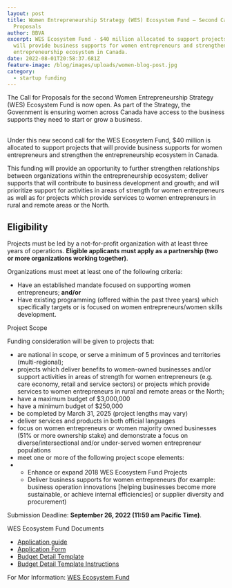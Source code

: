 ```yaml
---
layout: post
title: Women Entrepreneurship Strategy (WES) Ecosystem Fund – Second Call for
  Proposals
author: BBVA
excerpt: WES Ecosystem Fund - $40 million allocated to support projects that
  will provide business supports for women entrepreneurs and strengthen the
  entrepreneurship ecosystem in Canada.
date: 2022-08-01T20:58:37.681Z
feature-image: /blog/images/uploads/women-blog-post.jpg
category:
  - startup funding
---
```

The Call for Proposals for the second Women Entrepreneurship Strategy (WES) Ecosystem Fund is now open. As part of the Strategy, the Government is ensuring women across Canada have access to the business supports they need to start or grow a business.

\
Under this new second call for the WES Ecosystem Fund, $40 million is allocated to support projects that will provide business supports for women entrepreneurs and strengthen the entrepreneurship ecosystem in Canada.

This funding will provide an opportunity to further strengthen relationships between organizations within the entrepreneurship ecosystem; deliver supports that will contribute to business development and growth; and will prioritize support for activities in areas of strength for women entrepreneurs as well as for projects which provide services to women entrepreneurs in rural and remote areas or the North.

## Eligibility

Projects must be led by a not-for-profit organization with at least three years of operations. **Eligible applicants must apply as a partnership (two or more organizations working together)**.

Organizations must meet at least one of the following criteria:

* Have an established mandate focused on supporting women entrepreneurs; **and/or**
* Have existing programming (offered within the past three years) which specifically targets or is focused on women entrepreneurs/women skills development.

Project Scope

Funding consideration will be given to projects that:

* are national in scope, or serve a minimum of 5 provinces and territories (multi-regional);
* projects which deliver benefits to women-owned businesses and/or support activities in areas of strength for women entrepreneurs (e.g. care economy, retail and service sectors) or projects which provide services to women entrepreneurs in rural and remote areas or the North;
* have a maximum budget of $3,000,000
* have a minimum budget of $250,000
* be completed by March 31, 2025 (project lengths may vary)
* deliver services and products in both official languages
* focus on women entrepreneurs or women majority owned businesses (51% or more ownership stake) and demonstrate a focus on diverse/intersectional and/or under-served women entrepreneur populations
* meet one or more of the following project scope elements:
* * Enhance or expand 2018 WES Ecosystem Fund Projects
  * Deliver business supports for women entrepreneurs (for example: business operation innovations \[helping businesses become more sustainable, or achieve internal efficiencies] or supplier diversity and procurement)

Submission Deadline: **September 26, 2022 (11:59 am Pacific Time)**. 

WES Ecosystem Fund Documents

* [Application guide](https://ised-isde.canada.ca/site/wes-ecosystem-fund/en/women-entrepreneurship-strategys-ecosystem-fund-application-guide)
* [Application Form](https://ised-isde.canada.ca/site/wes-ecosystem-fund/sites/default/files/documents/2022-07/wes-application-form-eng.pdf) 
* [Budget Detail Template](https://ised-isde.canada.ca/site/wes-ecosystem-fund/sites/default/files/documents/2022-07/budgetdetailtemplate.pdf) 
* [Budget Detail Template Instructions](https://ised-isde.canada.ca/site/wes-ecosystem-fund/en/instructions-budget-detail-template)

For Mor Information:  [WES Ecosystem Fund ](https://ised-isde.canada.ca/site/wes-ecosystem-fund/en)